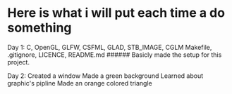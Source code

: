 # Here is what i will put each time a do something
Day 1:
    C, OpenGL, GLFW, CSFML, GLAD, STB_IMAGE, CGLM
    Makefile, .gitignore, LICENCE, README.md
    ###### Basicly made the setup for this project.

Day 2:
    Created a window
    Made a green background
    Learned about graphic's pipline
    Made an orange colored triangle
